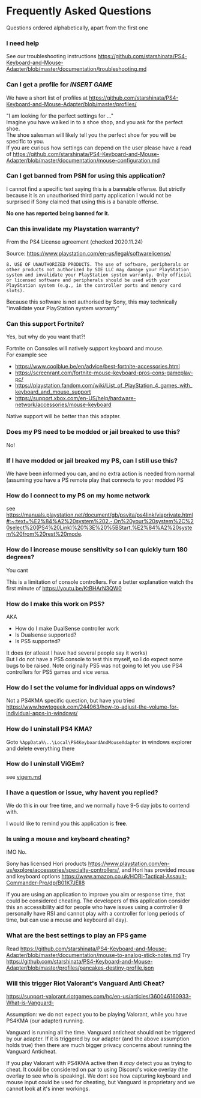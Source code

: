 # Frequently Asked Questions

Questions ordered alphabetically, apart from the first one


### I need help
See our troubleshooting instructions https://github.com/starshinata/PS4-Keyboard-and-Mouse-Adapter/blob/master/documentation/troubleshooting.md


### Can I get a profile for *INSERT GAME*

We have a short list of profiles at 
https://github.com/starshinata/PS4-Keyboard-and-Mouse-Adapter/blob/master/profiles/

"I am looking for the perfect settings for ..." <br>
Imagine you have walked in to a  shoe shop, and you ask for the perfect shoe. <br>
The shoe salesman will likely tell you the perfect shoe for you will be specific to you. <br>
If you are curious how settings can depend on the user please have a read of  https://github.com/starshinata/PS4-Keyboard-and-Mouse-Adapter/blob/master/documentation/mouse-configuration.md


### Can I get banned from PSN for using this application? 
I cannot find a specific text saying this is a bannable offense. But strictly because it is an unauthorised third party application I would not be surprised if Sony claimed that using this is a banable offense.

**No one has reported being banned for it.**


### Can this invalidate my Playstation warranty?

From the PS4 License agreement (checked 2020.11.24)

Source: https://www.playstation.com/en-us/legal/softwarelicense/

`
8. USE OF UNAUTHORIZED PRODUCTS. The use of software, peripherals or other products not authorized by SIE LLC may damage your PlayStation system and invalidate your PlayStation system warranty. Only official or licensed software and peripherals should be used with your PlayStation system (e.g., in the controller ports and memory card slots).
`

Because this software is not authorised by Sony, this may technically "invalidate your PlayStation system warranty"


### Can this support Fortnite?

Yes, but why do you want that?!<br>

Fortnite on Consoles will natively support keyboard and mouse. <br>
For example see
* https://www.coolblue.be/en/advice/best-fortnite-accessories.html
* https://screenrant.com/fortnite-mouse-keyboard-pros-cons-gameplay-pc/
* https://playstation.fandom.com/wiki/List_of_PlayStation_4_games_with_keyboard_and_mouse_support
* https://support.xbox.com/en-US/help/hardware-network/accessories/mouse-keyboard

Native support will be better than this adapter.


### Does my PS need to be modded or jail breaked to use this?
No!


### If I have modded or jail breaked my PS, can I still use this?
We have been informed you can, and no extra action is needed from normal (assuming you have a PS remote play that connects to your modded PS


### How do I connect to my PS on my home network
see https://manuals.playstation.net/document/gb/psvita/ps4link/viaprivate.html#:~:text=%E2%84%A2%20system%202.-,On%20your%20system%2C%20select%20(PS4%20Link)%20%3E%20%5BStart,%E2%84%A2%20system%20from%20rest%20mode.


### How do I increase mouse sensitivity so I can quickly turn 180 degrees?
You cant

This is a limitation of console controllers. For a better explanation watch the first minute of https://youtu.be/KtBHArN3QW0 


### How do I make this work on PS5?
AKA 
* How do I make DualSense controller work
* Is Dualsense supported?
* Is PS5 supported?

It does (or atleast I have had several people say it works) <br>
But I do not have a PS5 console to test this myself, so I do expect some bugs to be raised. Note originally PS5 was not going to let you use PS4 controllers for PS5 games and vice versa.



### How do I set the volume for individual apps on windows?
Not a PS4KMA specific question, but have you tried 
https://www.howtogeek.com/244963/how-to-adjust-the-volume-for-individual-apps-in-windows/


### How do I uninstall PS4 KMA?
Goto `%AppData%\..\Local\PS4KeyboardAndMouseAdapter` in windows explorer and delete everything there


### How do I uninstall ViGEm?
see <a href="vigem.md">vigem.md</a>


### I have a question or issue, why havent you replied?
We do this in our free time, and we normally have 9-5 day jobs to contend with.

I would like to remind you this application is **free**.


### Is using a mouse and keyboard cheating?
IMO No.

Sony has licensed Hori products https://www.playstation.com/en-us/explore/accessories/specialty-controllers/, and Hori has provided mouse and keyboard options https://www.amazon.co.uk/HORI-Tactical-Assault-Commander-Pro/dp/B01K7JEII8

If you are using an application to improve you aim or response time, that could be considered cheating. The developers of this application consider this an accessibility aid for people who have issues using a controller (I personally have RSI and cannot play with a controller for long periods of time, but can use a mouse and keyboard all day).


### What are the best settings to play an FPS game
Read https://github.com/starshinata/PS4-Keyboard-and-Mouse-Adapter/blob/master/documentation/mouse-to-analog-stick-notes.md
Try https://github.com/starshinata/PS4-Keyboard-and-Mouse-Adapter/blob/master/profiles/pancakes-destiny-profile.json


### Will this trigger Riot Valorant's Vanguard Anti Cheat?
https://support-valorant.riotgames.com/hc/en-us/articles/360046160933-What-is-Vanguard-

Assumption: we do not expect you to be playing Valorant, while you have PS4KMA (our adapter) running.

Vanguard is running all the time. Vanguard anticheat should not be triggered by our adapter. If it is triggered by our adapter (and the above assumption holds true) then there are much bigger privacy concerns about running the Vanguard Anticheat.

If you play Valorant with PS4KMA active then it *may* detect you as trying to cheat. It could be considered on par to using Discord's voice overlay (the overlay to see who is speaking). We dont see how capturing keyboard and mouse input could be used for cheating, but Vanguard is proprietary and we cannot look at it's inner workings.
